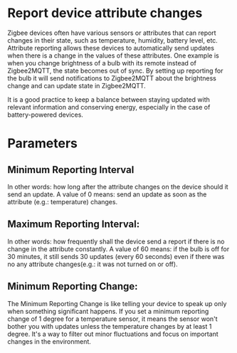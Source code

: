 ---
---
# Report device attribute changes

Zigbee devices often have various sensors or attributes that can report changes in their state, such as temperature, humidity, battery level, etc. 
Attribute reporting allows these devices to automatically send updates when there is a change in the values of these attributes.
One example is when you change brightness of a bulb with its remote instead of Zigbee2MQTT, the state becomes out of sync.
By setting up reporting for the bulb it will send notifications to Zigbee2MQTT about the brightness change and can update state in Zigbee2MQTT.

It is a good practice to keep a balance between staying updated with relevant information and conserving energy, especially in the case of battery-powered devices.

# Parameters

## Minimum Reporting Interval
In other words: how long after the attribute changes on the device should it send an update.
A value of 0 means: send an update as soon as the attribute (e.g.: temperature) changes.

## Maximum Reporting Interval:
In other words: how frequently shall the device send a report if there is no change in the attribute constantly. 
A value of 60 means: if the bulb is off for 30 minutes, it still sends 30 updates (every 60 seconds) even if there was no any attribute changes(e.g.: it was not turned on or off).

## Minimum Reporting Change:
The Minimum Reporting Change is like telling your device to speak up only when something significant happens. 
If you set a minimum reporting change of 1 degree for a temperature sensor, it means the sensor won't bother you with updates unless the temperature changes by at least 1 degree.
It's a way to filter out minor fluctuations and focus on important changes in the environment.
